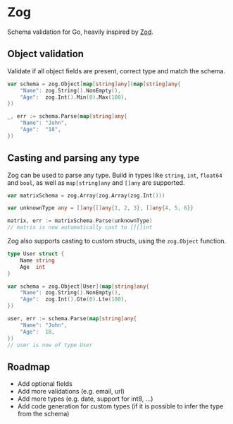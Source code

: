 # Zog

Schema validation for Go, heavily inspired by [Zod](https://github.com/colinhacks/zod).

## Object validation

Validate if all object fields are present, correct type and match the schema.

```go
var schema = zog.Object[map[string]any](map[string]any{
	"Name": zog.String().NonEmpty(),
	"Age":  zog.Int().Min(0).Max(100),
})

_, err := schema.Parse(map[string]any{
	"Name": "John",
	"Age":  "18",
})
```

## Casting and parsing any type

Zog can be used to parse any type. Build in types like `string`, `int`, `float64` and `bool`, as well as `map[string]any` and `[]any` are supported.

```go
var matrixSchema = zog.Array(zog.Array(zog.Int()))

var unknownType any = []any{[]any{1, 2, 3}, []any{4, 5, 6}}

matrix, err := matrixSchema.Parse(unknownType)
// matrix is now automatically cast to [][]int
```

Zog also supports casting to custom structs, using the `zog.Object` function.

```go
type User struct {
	Name string
	Age  int
}

var schema = zog.Object[User](map[string]any{
	"Name": zog.String().NonEmpty(),
	"Age":  zog.Int().Gte(0).Lte(100),
})

user, err := schema.Parse(map[string]any{
	"Name": "John",
	"Age":  18,
})
// user is now of type User
```

## Roadmap

- Add optional fields
- Add more validations (e.g. email, url)
- Add more types (e.g. date, support for int8, ...)
- Add code generation for custom types (if it is possible to infer the type from the schema)
